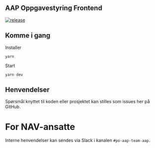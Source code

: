 ## AAP Oppgavestyring Frontend

[![release](https://github.com/navikt/aap-oppgavestyring-frontend/actions/workflows/build-and-deploy.yml/badge.svg)](https://github.com/navikt/aap-statistikk/actions/workflows/build-and-deploy.yml)

## Komme i gang

Installer

```
yarn
```

Start

```
yarn dev
```


## Henvendelser

Spørsmål knyttet til koden eller prosjektet kan stilles som issues her på GitHub.

# For NAV-ansatte

Interne henvendelser kan sendes via Slack i kanalen `#po-aap-team-aap`.

